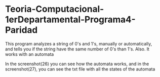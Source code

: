 # Teoria-Computacional-1erDepartamental-Programa4-Paridad
This program analyzes a string of 0's and 1's, manually or automatically, and tells you if the 
string have the same number of 0's than 1's. Also. It works with an automata 

In the screenshot(26) you can see how the automata works, and in the screenshot(27), you can see the txt file with all the states of the automata
